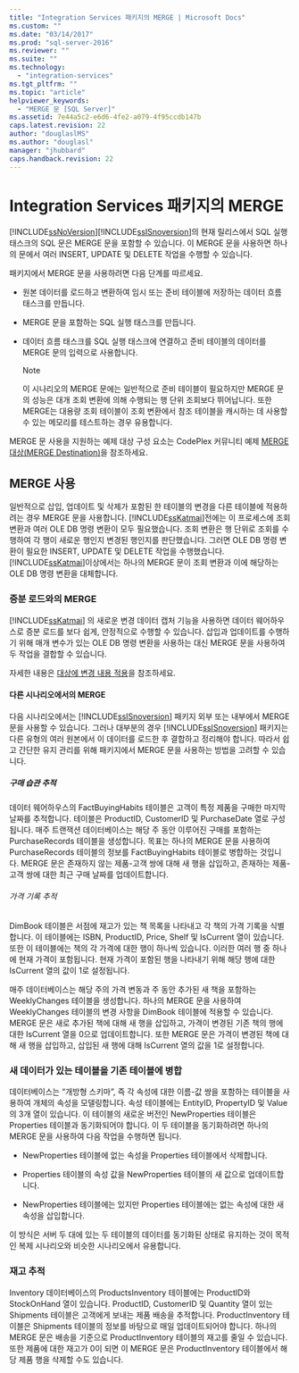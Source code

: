 ```yaml
---
title: "Integration Services 패키지의 MERGE | Microsoft Docs"
ms.custom: ""
ms.date: "03/14/2017"
ms.prod: "sql-server-2016"
ms.reviewer: ""
ms.suite: ""
ms.technology: 
  - "integration-services"
ms.tgt_pltfrm: ""
ms.topic: "article"
helpviewer_keywords: 
  - "MERGE 문 [SQL Server]"
ms.assetid: 7e44a5c2-e6d6-4fe2-a079-4f95ccdb147b
caps.latest.revision: 22
author: "douglaslMS"
ms.author: "douglasl"
manager: "jhubbard"
caps.handback.revision: 22
---
```

# Integration Services 패키지의 MERGE
  [!INCLUDE[ssNoVersion](../../includes/ssnoversion-md.md)][!INCLUDE[ssISnoversion](../../includes/ssisnoversion-md.md)]의 현재 릴리스에서 SQL 실행 태스크의 SQL 문은 MERGE 문을 포함할 수 있습니다. 이 MERGE 문을 사용하면 하나의 문에서 여러 INSERT, UPDATE 및 DELETE 작업을 수행할 수 있습니다.  
  
 패키지에서 MERGE 문을 사용하려면 다음 단계를 따르세요.  
  
-   원본 데이터를 로드하고 변환하여 임시 또는 준비 테이블에 저장하는 데이터 흐름 태스크를 만듭니다.  
  
-   MERGE 문을 포함하는 SQL 실행 태스크를 만듭니다.  
  
-   데이터 흐름 태스크를 SQL 실행 태스크에 연결하고 준비 테이블의 데이터를 MERGE 문의 입력으로 사용합니다.  
  
    > [!NOTE]  
    >  이 시나리오의 MERGE 문에는 일반적으로 준비 테이블이 필요하지만 MERGE 문의 성능은 대개 조회 변환에 의해 수행되는 행 단위 조회보다 뛰어납니다. 또한 MERGE는 대용량 조회 테이블이 조회 변환에서 참조 테이블을 캐시하는 데 사용할 수 있는 메모리를 테스트하는 경우 유용합니다.  
  
 MERGE 문 사용을 지원하는 예제 대상 구성 요소는 CodePlex 커뮤니티 예제 [MERGE 대상(MERGE Destination)](http://go.microsoft.com/fwlink/?LinkId=141215)을 참조하세요.  
  
## MERGE 사용  
 일반적으로 삽입, 업데이트 및 삭제가 포함된 한 테이블의 변경을 다른 테이블에 적용하려는 경우 MERGE 문을 사용합니다. [!INCLUDE[ssKatmai](../../includes/sskatmai-md.md)]전에는 이 프로세스에 조회 변환과 여러 OLE DB 명령 변환이 모두 필요했습니다. 조회 변환은 행 단위로 조회를 수행하여 각 행이 새로운 행인지 변경된 행인지를 판단했습니다. 그러면 OLE DB 명령 변환이 필요한 INSERT, UPDATE 및 DELETE 작업을 수행했습니다. [!INCLUDE[ssKatmai](../../includes/sskatmai-md.md)]이상에서는 하나의 MERGE 문이 조회 변환과 이에 해당하는 OLE DB 명령 변환을 대체합니다.  
  
### 증분 로드와의 MERGE  
 [!INCLUDE[ssKatmai](../../includes/sskatmai-md.md)] 의 새로운 변경 데이터 캡처 기능을 사용하면 데이터 웨어하우스로 증분 로드를 보다 쉽게, 안정적으로 수행할 수 있습니다. 삽입과 업데이트를 수행하기 위해 매개 변수가 있는 OLE DB 명령 변환을 사용하는 대신 MERGE 문을 사용하여 두 작업을 결합할 수 있습니다.  
  
 자세한 내용은 [대상에 변경 내용 적용](../../integration-services/change-data-capture/apply-the-changes-to-the-destination.md)을 참조하세요.  
  
#### 다른 시나리오에서의 MERGE  
 다음 시나리오에서는 [!INCLUDE[ssISnoversion](../../includes/ssisnoversion-md.md)] 패키지 외부 또는 내부에서 MERGE 문을 사용할 수 있습니다. 그러나 대부분의 경우 [!INCLUDE[ssISnoversion](../../includes/ssisnoversion-md.md)] 패키지는 다른 유형의 여러 원본에서 이 데이터를 로드한 후 결합하고 정리해야 합니다. 따라서 쉽고 간단한 유지 관리를 위해 패키지에서 MERGE 문을 사용하는 방법을 고려할 수 있습니다.  
  
##### 구매 습관 추적  
 데이터 웨어하우스의 FactBuyingHabits 테이블은 고객이 특정 제품을 구매한 마지막 날짜를 추적합니다. 테이블은 ProductID, CustomerID 및 PurchaseDate 열로 구성됩니다. 매주 트랜잭션 데이터베이스는 해당 주 동안 이루어진 구매를 포함하는 PurchaseRecords 테이블을 생성합니다. 목표는 하나의 MERGE 문을 사용하여 PurchaseRecords 테이블의 정보를 FactBuyingHabits 테이블로 병합하는 것입니다. MERGE 문은 존재하지 않는 제품-고객 쌍에 대해 새 행을 삽입하고, 존재하는 제품-고객 쌍에 대한 최근 구매 날짜를 업데이트합니다.  
  
###### 가격 기록 추적  
 DimBook 테이블은 서점에 재고가 있는 책 목록을 나타내고 각 책의 가격 기록을 식별합니다. 이 테이블에는 ISBN, ProductID, Price, Shelf 및 IsCurrent 열이 있습니다. 또한 이 테이블에는 책의 각 가격에 대한 행이 하나씩 있습니다. 이러한 여러 행 중 하나에 현재 가격이 포함됩니다. 현재 가격이 포함된 행을 나타내기 위해 해당 행에 대한 IsCurrent 열의 값이 1로 설정됩니다.  
  
 매주 데이터베이스는 해당 주의 가격 변동과 주 동안 추가된 새 책을 포함하는 WeeklyChanges 테이블을 생성합니다. 하나의 MERGE 문을 사용하여 WeeklyChanges 테이블의 변경 사항을 DimBook 테이블에 적용할 수 있습니다. MERGE 문은 새로 추가된 책에 대해 새 행을 삽입하고, 가격이 변경된 기존 책의 행에 대한 IsCurrent 열을 0으로 업데이트합니다. 또한 MERGE 문은 가격이 변경된 책에 대해 새 행을 삽입하고, 삽입된 새 행에 대해 IsCurrent 열의 값을 1로 설정합니다.  
  
### 새 데이터가 있는 테이블을 기존 테이블에 병합  
 데이터베이스는 “개방형 스키마”, 즉 각 속성에 대한 이름-값 쌍을 포함하는 테이블을 사용하여 개체의 속성을 모델링합니다. 속성 테이블에는 EntityID, PropertyID 및 Value의 3개 열이 있습니다. 이 테이블의 새로운 버전인 NewProperties 테이블은 Properties 테이블과 동기화되어야 합니다. 이 두 테이블을 동기화하려면 하나의 MERGE 문을 사용하여 다음 작업을 수행하면 됩니다.  
  
-   NewProperties 테이블에 없는 속성을 Properties 테이블에서 삭제합니다.  
  
-   Properties 테이블의 속성 값을 NewProperties 테이블의 새 값으로 업데이트합니다.  
  
-   NewProperties 테이블에는 있지만 Properties 테이블에는 없는 속성에 대한 새 속성을 삽입합니다.  
  
 이 방식은 서버 두 대에 있는 두 테이블의 데이터를 동기화된 상태로 유지하는 것이 목적인 복제 시나리오와 비슷한 시나리오에서 유용합니다.  
  
### 재고 추적  
 Inventory 데이터베이스의 ProductsInventory 테이블에는 ProductID와 StockOnHand 열이 있습니다. ProductID, CustomerID 및 Quantity 열이 있는 Shipments 테이블은 고객에게 보내는 제품 배송을 추적합니다. ProductInventory 테이블은 Shipments 테이블의 정보를 바탕으로 매일 업데이트되어야 합니다. 하나의 MERGE 문은 배송을 기준으로 ProductInventory 테이블의 재고를 줄일 수 있습니다. 또한 제품에 대한 재고가 0이 되면 이 MERGE 문은 ProductInventory 테이블에서 해당 제품 행을 삭제할 수도 있습니다.  
  
  